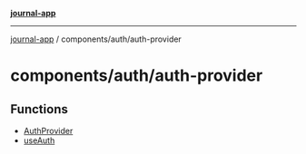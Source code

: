 [**journal-app**](../../../README.md)

***

[journal-app](../../../modules.md) / components/auth/auth-provider

# components/auth/auth-provider

## Functions

- [AuthProvider](functions/AuthProvider.md)
- [useAuth](functions/useAuth.md)
